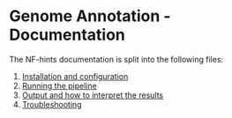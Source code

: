 # Genome Annotation - Documentation

The NF-hints documentation is split into the following files:

1. [Installation and configuration](installation.md)
2. [Running the pipeline](usage.md)
3. [Output and how to interpret the results](output.md)
4. [Troubleshooting](troubleshooting.md)
